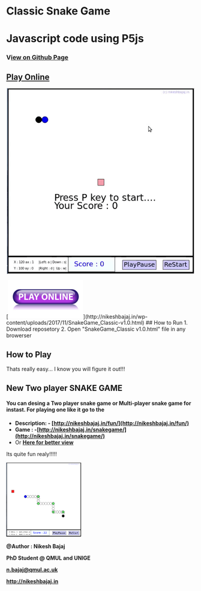 # Classic Snake Game
# Javascript code using P5js

### **V[iew on Github Page](https://nikeshbajaj.github.io/ClassicSnakeGame/)**
## [Play Online](http://nikeshbajaj.in/wp-content/uploads/2017/11/SnakeGame_Classic-v1.0.html)

<p align="center">
  <img src="https://raw.githubusercontent.com/Nikeshbajaj/ClassicSnakeGame/master/SnakeGame_Classic v1.0.gif" width="500"/>
</p>
[<img src="https://raw.githubusercontent.com/Nikeshbajaj/ClassicSnakeGame/master/button.jpg" width="200"/>](http://nikeshbajaj.in/wp-content/uploads/2017/11/SnakeGame_Classic-v1.0.html)
## How to Run
1. Download reposetory
2. Open "SnakeGame_Classic v1.0.html" file in any browerser

## How to Play
Thats really easy... I know you will figure it out!!!



## New Two player SNAKE GAME
#### You can desing a Two player snake game or Multi-player snake game for instast. For playing one like it go to the ###
* **Description: - [http://nikeshbajaj.in/fun/](http://nikeshbajaj.in/fun/)**
* **Game : -[http://nikeshbajaj.in/snakegame/](http://nikeshbajaj.in/snakegame/)**
* Or **[Here for better view](http://nikeshbajaj.in/wp-content/uploads/2017/03/SnakeGame_v3.0.html)**

Its quite fun realy!!!!!
<p>
  <img src="https://raw.githubusercontent.com/Nikeshbajaj/ClassicSnakeGame/master/Screenshot.png" width="200"/>
</p>

**@Author : Nikesh Bajaj**

**PhD Student @ QMUL and UNIGE**

**n.bajaj@qmul.ac.uk**

**http://nikeshbajaj.in**
